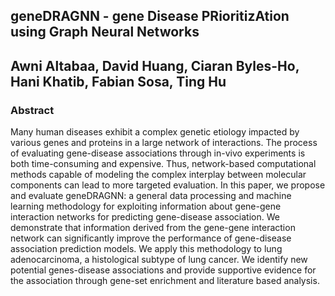 ## geneDRAGNN - gene Disease PRioritizAtion using Graph Neural Networks

## Awni Altabaa, David Huang, Ciaran Byles-Ho, Hani Khatib, Fabian Sosa, Ting Hu


### Abstract
Many human diseases exhibit a complex genetic etiology impacted by various genes and proteins in a large network of interactions. The process of evaluating gene-disease associations through in-vivo experiments is both time-consuming and expensive. Thus, network-based computational methods capable of modeling the complex interplay between molecular components can lead to more targeted evaluation. In this paper, we propose and evaluate geneDRAGNN: a general data processing and machine learning methodology for exploiting information about gene-gene interaction networks for predicting gene-disease association. We demonstrate that information derived from the gene-gene interaction network can significantly improve the performance of gene-disease association prediction models. We apply this methodology to lung adenocarcinoma, a histological subtype of lung cancer. We identify new potential genes-disease associations and provide supportive evidence for the association through gene-set enrichment and literature based analysis. 
